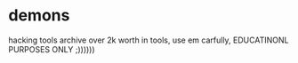 # demons
hacking tools archive
over 2k worth in tools, use em carfully, EDUCATINONL PURPOSES ONLY ;))))))
